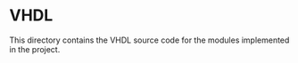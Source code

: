VHDL
====

This directory contains the VHDL source code for the modules implemented in the
project.
